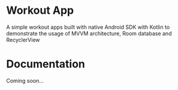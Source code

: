 # Workout App
A simple workout apps built with native Android SDK with Kotlin to demonstrate the usage of MVVM architecture, Room database and RecyclerView

# Documentation
Coming soon...
